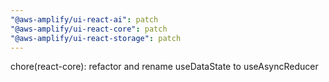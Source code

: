 ```yaml
---
"@aws-amplify/ui-react-ai": patch
"@aws-amplify/ui-react-core": patch
"@aws-amplify/ui-react-storage": patch
---
```


chore(react-core): refactor and rename useDataState to useAsyncReducer

